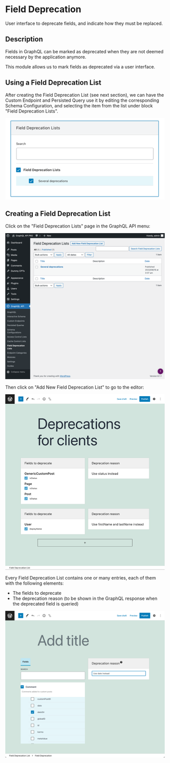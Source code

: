 # Field Deprecation

User interface to deprecate fields, and indicate how they must be replaced.

## Description

Fields in GraphQL can be marked as deprecated when they are not deemed necessary by the application anymore.

This module allows us to mark fields as deprecated via a user interface.

## Using a Field Deprecation List

After creating the Field Deprecation List (see next section), we can have the Custom Endpoint and Persisted Query use it by editing the corresponding Schema Configuration, and selecting the item from the list under block "Field Deprecation Lists".

![Selecting a Field Deprecation List in the Schema Configuration](../../images/schema-config-field-deprecation-lists.png "Selecting a Field Deprecation List in the Schema Configuration")

## Creating a Field Deprecation List

Click on the "Field Deprecation Lists" page in the GraphQL API menu:

![Field Deprecation Lists](../../images/field-deprecation-lists.png "Field Deprecation Lists")

Then click on "Add New Field Deprecation List" to go to the editor:

![Creating a Field Deprecation List](../../images/field-deprecation-list.png "Creating a Field Deprecation List")

Every Field Deprecation List contains one or many entries, each of them with the following elements:

- The fields to deprecate
- The deprecation reason (to be shown in the GraphQL response when the deprecated field is queried)

![Field Deprecation entry](../../images/field-deprecation-entry.png "Field Deprecation entry")

<!-- ## Resources

Video showing how to deprecate fields: <a href="https://vimeo.com/413503110" target="_blank">vimeo.com/413503110</a>. -->
